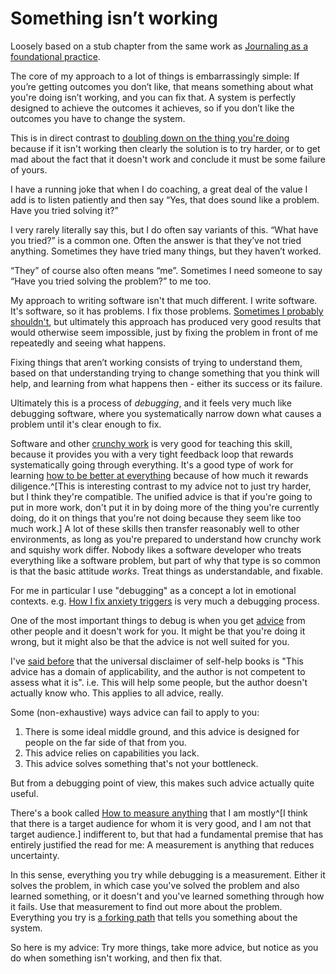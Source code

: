 # Something isn’t working

Loosely based on a stub chapter from the same work as [Journaling as a foundational practice](https://notebook.drmaciver.com/posts/2024-01-16-13:11.html).

The core of my approach to a lot of things is embarrassingly simple: If you’re getting outcomes you don’t like, that means something about what you're doing isn’t working, and you can fix that.
A system is perfectly designed to achieve the outcomes it achieves, so if you don’t like the outcomes you have to change the system.

This is in direct contrast to [doubling down on the thing you're doing](https://drmaciver.substack.com/p/dont-just-try-harder) because if it isn't working then clearly the solution is to try harder,
or to get mad about the fact that it doesn't work and conclude it must be some failure of yours.

I have a running joke that when I do coaching, a great deal of the value I add is to listen patiently and then say “Yes, that does sound like a problem. Have you tried solving it?”

I very rarely literally say this, but I do often say variants of this. “What have you tried?” is a common one. Often the answer is that they’ve not tried anything. Sometimes they have tried many things, but they haven’t worked.

“They” of course also often means “me”. Sometimes I need someone to say “Have you tried solving the problem?” to me too.

My approach to writing software isn't that much different. I write software. It's software, so it has problems. I fix those problems. [Sometimes I probably shouldn't](https://www.drmaciver.com/2013/03/what-the-fuck-are-we-doing/), but ultimately this approach has produced very good results that would otherwise seem impossible, just by fixing the problem in front of me repeatedly and seeing what happens.

Fixing things that aren’t working consists of trying to understand them, based on that understanding trying to change something that you think will help, and learning from what happens then - either its success or its failure.

Ultimately this is a process of *debugging*, and it feels very much like debugging software, where you systematically narrow down what causes a problem until it's clear enough to fix.

Software and other [crunchy work](https://drmaciver.substack.com/p/two-types-of-work) is very good for teaching this skill, because it provides you with a very tight feedback loop that rewards systematically going through everything. It's a good type of work for learning [how to be better at everything](https://notebook.drmaciver.com/posts/2024-01-07-08:50.html) because of how much it rewards diligence.^[This is interesting contrast to my advice not to just try harder, but I think they're compatible. The unified advice is that if you're going to put in more work, don't put it in by doing more of the thing you're currently doing, do it on things that you're not doing because they seem like too much work.] A lot of these skills then transfer reasonably well to other environments, as long as you're prepared to understand how crunchy work and squishy work differ. Nobody likes a software developer who treats everything like a software problem, but part of why that type is so common is that the basic attitude *works*. Treat things as understandable, and fixable.

For me in particular I use "debugging" as a concept a lot in emotional contexts. e.g. [How I fix anxiety triggers](https://notebook.drmaciver.com/posts/2020-05-20-17:58.html) is very much a debugging process.

One of the most important things to debug is when you get [advice](https://drmaciver.substack.com/p/how-to-give-good-advice) from other people and it doesn't work for you. It might be that you're doing it wrong, but it might also be that the advice is not well suited for you.

I've [said before](https://twitter.com/DRMacIver/status/1656631345165000704) that the universal disclaimer of self-help books is "This advice has a domain of applicability, and the author is not competent to assess what it is". i.e. This will help some people, but the author doesn't actually know who. This applies to all advice, really.

Some (non-exhaustive) ways advice can fail to apply to you:

1. There is some ideal middle ground, and this advice is designed for people on the far side of that from you.
2. This advice relies on capabilities you lack.
3. This advice solves something that's not your bottleneck.

But from a debugging point of view, this makes such advice actually quite useful.

There's a book called [How to measure anything](https://www.amazon.co.uk/How-Measure-Anything-Intangibles-Business/dp/1118539273) that I am mostly^[I think that there is a target audience for whom it is very good, and I am not that target audience.] indifferent to, but that had a fundamental premise that has entirely justified the read for me: A measurement is anything that reduces uncertainty.

In this sense, everything you try while debugging is a measurement. Either it solves the problem, in which case you've solved the problem and also learned something, or it doesn't and you've learned something through how it fails. Use that measurement to find out more about the problem.
Everything you try is [a forking path](https://notebook.drmaciver.com/posts/2020-06-26-09:43.html) that tells you something about the system.

So here is my advice: Try more things, take more advice, but notice as you do when something isn't working, and then fix that.
